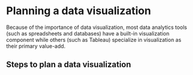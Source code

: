 <h1>Planning a data visualization</h1>

<p>Because of the importance of data visualization, most data analytics tools (such as spreadsheets and databases) have a built-in visualization component while others (such as Tableau) specialize in visualization as their primary value-add.</p>


<h2>Steps to plan a data visualization</h2>
